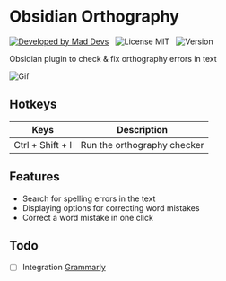 # Obsidian Orthography

[![Developed by Mad Devs](https://maddevs.io/badge-dark.svg)](https://maddevs.io/)
&nbsp;
![License MIT](https://img.shields.io/github/license/denisoed/obsidian-orthography)
&nbsp;
![Version](https://img.shields.io/github/manifest-json/v/denisoed/obsidian-orthography)
&nbsp;

Obsidian plugin to check & fix orthography errors in text

![Gif](./obsidian-orthography.gif)

## Hotkeys

| Keys | Description |
|---|---|
| Ctrl + Shift + l | Run the orthography checker |

## Features

* Search for spelling errors in the text
* Displaying options for correcting word mistakes
* Correct a word mistake in one click

## Todo
 
- [ ] Integration [Grammarly](https://www.grammarly.com)
